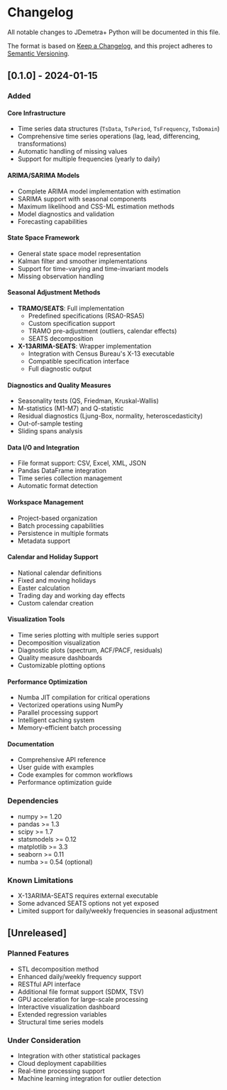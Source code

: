 # Changelog

All notable changes to JDemetra+ Python will be documented in this file.

The format is based on [Keep a Changelog](https://keepachangelog.com/en/1.0.0/),
and this project adheres to [Semantic Versioning](https://semver.org/spec/v2.0.0.html).

## [0.1.0] - 2024-01-15

### Added

#### Core Infrastructure
- Time series data structures (`TsData`, `TsPeriod`, `TsFrequency`, `TsDomain`)
- Comprehensive time series operations (lag, lead, differencing, transformations)
- Automatic handling of missing values
- Support for multiple frequencies (yearly to daily)

#### ARIMA/SARIMA Models
- Complete ARIMA model implementation with estimation
- SARIMA support with seasonal components
- Maximum likelihood and CSS-ML estimation methods
- Model diagnostics and validation
- Forecasting capabilities

#### State Space Framework
- General state space model representation
- Kalman filter and smoother implementations
- Support for time-varying and time-invariant models
- Missing observation handling

#### Seasonal Adjustment Methods
- **TRAMO/SEATS**: Full implementation
  - Predefined specifications (RSA0-RSA5)
  - Custom specification support
  - TRAMO pre-adjustment (outliers, calendar effects)
  - SEATS decomposition
- **X-13ARIMA-SEATS**: Wrapper implementation
  - Integration with Census Bureau's X-13 executable
  - Compatible specification interface
  - Full diagnostic output

#### Diagnostics and Quality Measures
- Seasonality tests (QS, Friedman, Kruskal-Wallis)
- M-statistics (M1-M7) and Q-statistic
- Residual diagnostics (Ljung-Box, normality, heteroscedasticity)
- Out-of-sample testing
- Sliding spans analysis

#### Data I/O and Integration
- File format support: CSV, Excel, XML, JSON
- Pandas DataFrame integration
- Time series collection management
- Automatic format detection

#### Workspace Management
- Project-based organization
- Batch processing capabilities
- Persistence in multiple formats
- Metadata support

#### Calendar and Holiday Support
- National calendar definitions
- Fixed and moving holidays
- Easter calculation
- Trading day and working day effects
- Custom calendar creation

#### Visualization Tools
- Time series plotting with multiple series support
- Decomposition visualization
- Diagnostic plots (spectrum, ACF/PACF, residuals)
- Quality measure dashboards
- Customizable plotting options

#### Performance Optimization
- Numba JIT compilation for critical operations
- Vectorized operations using NumPy
- Parallel processing support
- Intelligent caching system
- Memory-efficient batch processing

#### Documentation
- Comprehensive API reference
- User guide with examples
- Code examples for common workflows
- Performance optimization guide

### Dependencies
- numpy >= 1.20
- pandas >= 1.3
- scipy >= 1.7
- statsmodels >= 0.12
- matplotlib >= 3.3
- seaborn >= 0.11
- numba >= 0.54 (optional)

### Known Limitations
- X-13ARIMA-SEATS requires external executable
- Some advanced SEATS options not yet exposed
- Limited support for daily/weekly frequencies in seasonal adjustment

## [Unreleased]

### Planned Features
- STL decomposition method
- Enhanced daily/weekly frequency support
- RESTful API interface
- Additional file format support (SDMX, TSV)
- GPU acceleration for large-scale processing
- Interactive visualization dashboard
- Extended regression variables
- Structural time series models

### Under Consideration
- Integration with other statistical packages
- Cloud deployment capabilities
- Real-time processing support
- Machine learning integration for outlier detection